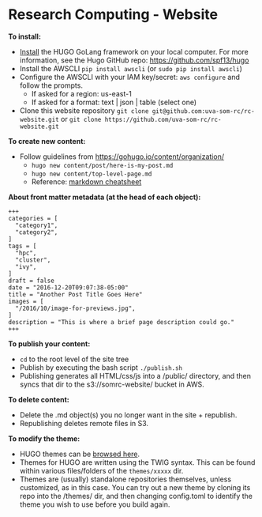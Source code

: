 # Research Computing - Website

**To install:**
* [Install](https://gohugo.io/overview/installing/) the HUGO GoLang framework on your local computer. For more information, see the Hugo GitHub repo: https://github.com/spf13/hugo
* Install the AWSCLI `pip install awscli` (or `sudo pip install awscli`)
* Configure the AWSCLI with your IAM key/secret: `aws configure` and follow the prompts.
  * If asked for a region: us-east-1
  * If asked for a format: text | json | table (select one)
* Clone this website repository `git clone git@github.com:uva-som-rc/rc-website.git` or `git clone https://github.com/uva-som-rc/rc-website.git`

**To create new content:**
* Follow guidelines from https://gohugo.io/content/organization/
  * `hugo new content/post/here-is-my-post.md`
  * `hugo new content/top-level-page.md`
  * Reference: [markdown cheatsheet](https://github.com/adam-p/markdown-here/wiki/Markdown-Cheatsheet)

**About front matter metadata (at the head of each object):**

    +++
    categories = [
      "category1",
      "category2",
    ]
    tags = [
      "hpc",
      "cluster",
      "ivy",
    ]
    draft = false
    date = "2016-12-20T09:07:38-05:00"
    title = "Another Post Title Goes Here"
    images = [
      "/2016/10/image-for-previews.jpg",
    ]
    description = "This is where a brief page description could go."
    +++

**To publish your content:**
* `cd` to the root level of the site tree
* Publish by executing the bash script `./publish.sh`
* Publishing generates all HTML/css/js into a /public/ directory, and then syncs that dir to the s3://somrc-website/ bucket in AWS.

**To delete content:**
* Delete the .md object(s) you no longer want in the site + republish.
* Republishing deletes remote files in S3.

**To modify the theme:**
* HUGO themes can be [browsed here](http://themes.gohugo.io/).
* Themes for HUGO are written using the TWIG syntax. This can be found within various files/folders of the `themes/xxxxx` dir.
* Themes are (usually) standalone repositories themselves, unless customized, as in this case. You can try out a new theme by cloning its repo into the /themes/ dir, and then changing config.toml to identify the theme you wish to use before you build again.
